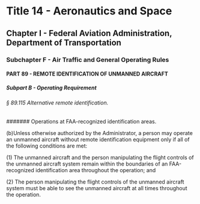 
# Title 14 - Aeronautics and Space
## Chapter I - Federal Aviation Administration, Department of Transportation
### Subchapter F - Air Traffic and General Operating Rules
#### PART 89 - REMOTE IDENTIFICATION OF UNMANNED AIRCRAFT
##### Subpart B - Operating Requirement
###### § 89.115 Alternative remote identification.
####### Operations at FAA-recognized identification areas.

(b)Unless otherwise authorized by the Administrator, a person may operate an unmanned aircraft without remote identification equipment only if all of the following conditions are met:

(1) The unmanned aircraft and the person manipulating the flight controls of the unmanned aircraft system remain within the boundaries of an FAA-recognized identification area throughout the operation; and

(2) The person manipulating the flight controls of the unmanned aircraft system must be able to see the unmanned aircraft at all times throughout the operation.
